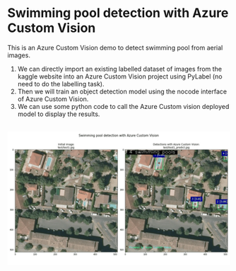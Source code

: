 # Swimming pool detection with Azure Custom Vision

This is an Azure Custom Vision demo to detect swimming pool from aerial images.

1. We can directly import an existing labelled dataset of images from the kaggle website into an Azure Custom Vision project using PyLabel (no need to do the labelling task).<br>
2. Then we will train an object detection model using the nocode interface of Azure Custom Vision.<br>
3. We can use some python code to call the Azure Custom vision deployed model to display the results.<br>
<br>


<img src="animatedgif.gif">
